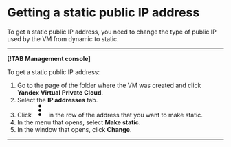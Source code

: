 # Getting a static public IP address

To get a static public IP address, you need to change the type of public IP used by the VM from dynamic to static.

---

**[!TAB Management console]**

To get a static public IP address:

1. Go to the page of the folder where the VM was created and click **Yandex Virtual Private Cloud**.
1. Select the **IP addresses** tab.
1. Click ![vertical-ellipsis](../../_assets/vertical-ellipsis.svg) in the row of the address that you want to make static.
1. In the menu that opens, select **Make static**.
1. In the window that opens, click **Change**.

---

